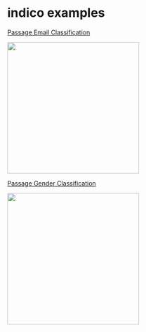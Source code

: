 **indico examples**
===================
[Passage Email Classification](https://github.com/IndicoDataSolutions/demos/tree/master/passage_email_classification)

<a href="https://github.com/IndicoDataSolutions/demos/tree/master/passage_email_classification"><img src="http://i.imgur.com/os1VkJ4.jpg?1" height="300" ></a>

[Passage Gender Classification](https://github.com/IndicoDataSolutions/demos/tree/master/passage_gender_classification)

<a href="https://github.com/IndicoDataSolutions/demos/tree/master/passage_gender_classification"><img src="http://i.imgur.com/cEmonmC.jpg" height="300" ></a>
